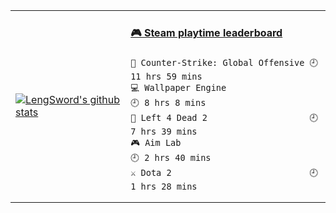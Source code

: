 <table>
<tr>
<td>

[![LengSword's github stats](https://github-readme-stats.vercel.app/api?username=LengSword&show_icons=true&theme=cobalt)](https://github.com/LengSword)

</td>
<td valign="top">
  
<!-- steam-box start -->
#### <a href="https://gist.github.com/799eac01dfd14ef60c1fe78383e9c03d" target="_blank">🎮 Steam playtime leaderboard</a>
```text
🔫 Counter-Strike: Global Offensive 🕘 11 hrs 59 mins
💻 Wallpaper Engine                 🕘 8 hrs 8 mins
🧟 Left 4 Dead 2                    🕘 7 hrs 39 mins
🎮 Aim Lab                          🕘 2 hrs 40 mins
⚔️ Dota 2                           🕘 1 hrs 28 mins
```
<!-- Powered by https://github.com/YouEclipse/steam-box . -->
<!-- steam-box end -->

</td>
</tr>
</table>

